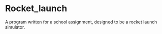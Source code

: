 # Rocket_launch
A program written for a school assignment, designed to be a rocket launch simulator.
